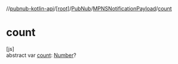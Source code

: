 //[pubnub-kotlin-api](../../../../index.md)/[[root]](../../index.md)/[PubNub](../index.md)/[MPNSNotificationPayload](index.md)/[count](count.md)

# count

[js]\
abstract var [count](count.md): [Number](https://kotlinlang.org/api/latest/jvm/stdlib/kotlin-stdlib/kotlin/-number/index.html)?
